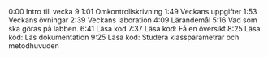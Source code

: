 0:00 Intro till vecka 9
1:01 Omkontrollskrivning
1:49 Veckans uppgifter
1:53 Veckans övningar
2:39 Veckans laboration
4:09 Lärandemål
5:16 Vad som ska göras på labben.
6:41 Läsa kod
7:37 Läsa kod: Få en översikt 
8:25 Läsa kod: Läs dokumentation
9:25 Läsa kod: Studera klassparametrar och metodhuvuden
